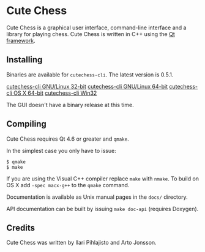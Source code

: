Cute Chess
==========

Cute Chess is a graphical user interface, command-line interface and a library
for playing chess. Cute Chess is written in C++ using the [Qt
framework](http://qt.nokia.com/).

Installing
----------

Binaries are available for `cutechess-cli`. The latest version is 0.5.1.

[cutechess-cli GNU/Linux 32-bit](http://github.com/downloads/cutechess/cutechess/cutechess-cli-linux32.tar.gz)
[cutechess-cli GNU/Linux 64-bit](http://github.com/downloads/cutechess/cutechess/cutechess-cli-linux64.tar.gz)
[cutechess-cli OS X 64-bit](http://github.com/downloads/cutechess/cutechess/cutechess-cli-osx.zip)
[cutechess-cli Win32](http://github.com/downloads/cutechess/cutechess/cutechess-cli-win32.zip)

The GUI doesn't have a binary release at this time.

Compiling
---------

Cute Chess requires Qt 4.6 or greater and `qmake`.

In the simplest case you only have to issue:

    $ qmake
    $ make

If you are using the Visual C++ compiler replace `make` with `nmake`. To build
on OS X add `-spec macx-g++` to the `qmake` command.

Documentation is available as Unix manual pages in the `docs/` directory.

API documentation can be built by issuing `make doc-api` (requires Doxygen).

Credits
-------

Cute Chess was written by Ilari Pihlajisto and Arto Jonsson.

